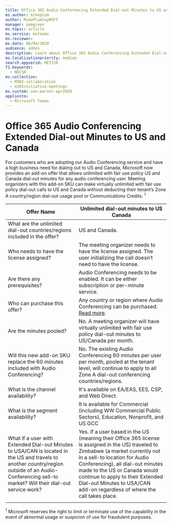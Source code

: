 ```yaml
---
title: Office 365 Audio Conferencing Extended Dial-out Minutes to US and Canada
ms.author: mikeplum
author: MikePlumleyMSFT
manager: pamgreen
ms.topic: article
ms.service: msteams
ms.reviewer: 
ms.date: 08/04/2020
audience: admin
description: Learn about Office 365 Audio Conferencing Extended Dial-out Minutes to US and Canada.
ms.localizationpriority: medium
search.appverid: MET150
f1.keywords:
  - NOCSH
ms.collection: 
  - M365-collaboration
  - m365initiative-meetings
ms.custom: seo-marvel-apr2020
appliesto: 
  - Microsoft Teams
---
```


# Office 365 Audio Conferencing Extended Dial-out Minutes to US and Canada

For customers who are adopting our Audio Conferencing service and have a high business need for dialing out to US and Canada, Microsoft now provides an add-on offer that allows  unlimited with fair use policy US and Canada dial-out minutes for any audio conferencing user. Meeting organizers with this add-on SKU can make virtually unlimited with fair use policy dial-out calls to US and Canada without deducting their tenant’s Zone A country/region dial-out usage pool or Communications Credits. <sup>1</sup>

|Offer Name | Unlimited dial-out minutes to US Canada |
|-----|------|
| What are the unlimited dial-out countries/regions included in the offer?| US and Canada.|
| Who needs to have the license assigned? | The meeting organizer needs to have the license assigned. The user initializing the call doesn’t need to have the license. |
| Are there any prerequisites? | Audio Conferencing needs to be enabled. It can be either subscription or per-minute service.|
| Who can purchase this offer? | Any country or region where Audio Conferencing can be purchased. [Read more](country-and-region-availability-for-audio-conferencing-and-calling-plans/country-and-region-availability-for-audio-conferencing-and-calling-plans.md).|
| Are the minutes pooled?  |No. A meeting organizer will have virtually unlimited with fair use policy dial-out minutes to US/Canada per month. |
| Will this new add-on SKU replace the 60 minutes included with Audio Conferencing? | No. The existing Audio Conferencing 60 minutes per user per month, pooled at the tenant level, will continue to apply to all Zone A dial-out conferencing countries/regions.|
| What is the channel availability?  | It's available on EA/EAS, EES, CSP, and Web Direct.  |
| What is the segment availability? | It is available for Commercial (including WW Commercial Public Sectors), Education, Nonprofit, and US GCC |
| What if a user with Extended Dial-out Minutes to USA/CAN is located in the US and travels to another country/region outside of an Audio-Conferencing sell-to market? Will their dial-out service work? | Yes. If a user based in the US (meaning their Office 365 license is assigned in the US) traveled to Zimbabwe (a market currently not in a sell-to location for Audio Conferencing), all dial-out minutes made to the US or Canada would continue to apply to their Extended Dial-out Minutes to USA/CAN add-on regardless of where the call takes place. |
|||

<sup>1</sup> Microsoft reserves the right to limit or terminate use of the capability in the event of abnormal usage or suspicion of use for fraudulent purposes.
